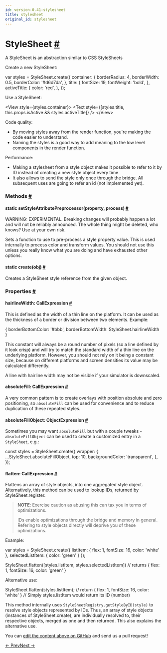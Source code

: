 ```yaml
---
id: version-0.41-stylesheet
title: stylesheet
original_id: stylesheet
---
```

<a id="content"></a><h1><a class="anchor" name="stylesheet"></a>StyleSheet <a class="hash-link" href="docs/stylesheet.html#stylesheet">#</a></h1><div><div><p>A StyleSheet is an abstraction similar to CSS StyleSheets</p><p>Create a new StyleSheet:</p><div class="prism language-javascript"><span class="token keyword">var</span> styles <span class="token operator">=</span> StyleSheet<span class="token punctuation">.</span><span class="token function">create<span class="token punctuation">(</span></span><span class="token punctuation">{</span>
  container<span class="token punctuation">:</span> <span class="token punctuation">{</span>
    borderRadius<span class="token punctuation">:</span> <span class="token number">4</span><span class="token punctuation">,</span>
    borderWidth<span class="token punctuation">:</span> <span class="token number">0.5</span><span class="token punctuation">,</span>
    borderColor<span class="token punctuation">:</span> <span class="token string">'#d6d7da'</span><span class="token punctuation">,</span>
  <span class="token punctuation">}</span><span class="token punctuation">,</span>
  title<span class="token punctuation">:</span> <span class="token punctuation">{</span>
    fontSize<span class="token punctuation">:</span> <span class="token number">19</span><span class="token punctuation">,</span>
    fontWeight<span class="token punctuation">:</span> <span class="token string">'bold'</span><span class="token punctuation">,</span>
  <span class="token punctuation">}</span><span class="token punctuation">,</span>
  activeTitle<span class="token punctuation">:</span> <span class="token punctuation">{</span>
    color<span class="token punctuation">:</span> <span class="token string">'red'</span><span class="token punctuation">,</span>
  <span class="token punctuation">}</span><span class="token punctuation">,</span>
<span class="token punctuation">}</span><span class="token punctuation">)</span><span class="token punctuation">;</span></div><p>Use a StyleSheet:</p><div class="prism language-javascript">&lt;View style<span class="token operator">=</span><span class="token punctuation">{</span>styles<span class="token punctuation">.</span>container<span class="token punctuation">}</span><span class="token operator">&gt;</span>
  &lt;Text style<span class="token operator">=</span><span class="token punctuation">{</span><span class="token punctuation">[</span>styles<span class="token punctuation">.</span>title<span class="token punctuation">,</span> <span class="token keyword">this</span><span class="token punctuation">.</span>props<span class="token punctuation">.</span>isActive &amp;&amp; styles<span class="token punctuation">.</span>activeTitle<span class="token punctuation">]</span><span class="token punctuation">}</span> <span class="token operator">/</span><span class="token operator">&gt;</span>
&lt;<span class="token operator">/</span>View<span class="token operator">&gt;</span></div><p>Code quality:</p><ul><li>By moving styles away from the render function, you're making the code
easier to understand.</li><li>Naming the styles is a good way to add meaning to the low level components
in the render function.</li></ul><p>Performance:</p><ul><li>Making a stylesheet from a style object makes it possible to refer to it
by ID instead of creating a new style object every time.</li><li>It also allows to send the style only once through the bridge. All
subsequent uses are going to refer an id (not implemented yet).</li></ul></div><span><h3><a class="anchor" name="methods"></a>Methods <a class="hash-link" href="docs/stylesheet.html#methods">#</a></h3><div class="props"><div class="prop"><h4 class="methodTitle"><a class="anchor" name="setstyleattributepreprocessor"></a><span class="methodType">static </span>setStyleAttributePreprocessor<span class="methodType">(property, process)</span> <a class="hash-link" href="docs/stylesheet.html#setstyleattributepreprocessor">#</a></h4><div><p>WARNING: EXPERIMENTAL. Breaking changes will probably happen a lot and will
not be reliably announced. The whole thing might be deleted, who knows? Use
at your own risk.</p><p>Sets a function to use to pre-process a style property value. This is used
internally to process color and transform values. You should not use this
unless you really know what you are doing and have exhausted other options.</p></div></div><div class="prop"><h4 class="methodTitle"><a class="anchor" name="create"></a><span class="methodType">static </span>create<span class="methodType">(obj)</span> <a class="hash-link" href="docs/stylesheet.html#create">#</a></h4><div><p>Creates a StyleSheet style reference from the given object.</p></div></div></div></span><span><h3><a class="anchor" name="properties"></a>Properties <a class="hash-link" href="docs/stylesheet.html#properties">#</a></h3><div class="props"><div class="prop"><h4 class="propTitle"><a class="anchor" name="hairlinewidth"></a>hairlineWidth<span class="propType">: CallExpression</span> <a class="hash-link" href="docs/stylesheet.html#hairlinewidth">#</a></h4><div><p>This is defined as the width of a thin line on the platform. It can be
used as the thickness of a border or division between two elements.
Example:</p><div class="prism language-javascript">  <span class="token punctuation">{</span>
    borderBottomColor<span class="token punctuation">:</span> <span class="token string">'#bbb'</span><span class="token punctuation">,</span>
    borderBottomWidth<span class="token punctuation">:</span> StyleSheet<span class="token punctuation">.</span>hairlineWidth
  <span class="token punctuation">}</span></div><p>This constant will always be a round number of pixels (so a line defined
by it look crisp) and will try to match the standard width of a thin line
on the underlying platform. However, you should not rely on it being a
constant size, because on different platforms and screen densities its
value may be calculated differently.</p><p>A line with hairline width may not be visible if your simulator is downscaled.</p></div></div><div class="prop"><h4 class="propTitle"><a class="anchor" name="absolutefill"></a>absoluteFill<span class="propType">: CallExpression</span> <a class="hash-link" href="docs/stylesheet.html#absolutefill">#</a></h4><div><p>A very common pattern is to create overlays with position absolute and zero positioning,
so <code>absoluteFill</code> can be used for convenience and to reduce duplication of these repeated
styles.</p></div></div><div class="prop"><h4 class="propTitle"><a class="anchor" name="absolutefillobject"></a>absoluteFillObject<span class="propType">: ObjectExpression</span> <a class="hash-link" href="docs/stylesheet.html#absolutefillobject">#</a></h4><div><p>Sometimes you may want <code>absoluteFill</code> but with a couple tweaks - <code>absoluteFillObject</code> can be
used to create a customized entry in a <code>StyleSheet</code>, e.g.:</p><p>  const styles = StyleSheet.create({
    wrapper: {
      ...StyleSheet.absoluteFillObject,
      top: 10,
      backgroundColor: 'transparent',
    },
  });</p></div></div><div class="prop"><h4 class="propTitle"><a class="anchor" name="flatten"></a>flatten<span class="propType">: CallExpression</span> <a class="hash-link" href="docs/stylesheet.html#flatten">#</a></h4><div><p>Flattens an array of style objects, into one aggregated style object.
Alternatively, this method can be used to lookup IDs, returned by
StyleSheet.register.</p><blockquote><p><strong>NOTE</strong>: Exercise caution as abusing this can tax you in terms of
optimizations.</p><p>IDs enable optimizations through the bridge and memory in general. Refering
to style objects directly will deprive you of these optimizations.</p></blockquote><p>Example:</p><div class="prism language-javascript"><span class="token keyword">var</span> styles <span class="token operator">=</span> StyleSheet<span class="token punctuation">.</span><span class="token function">create<span class="token punctuation">(</span></span><span class="token punctuation">{</span>
  listItem<span class="token punctuation">:</span> <span class="token punctuation">{</span>
    flex<span class="token punctuation">:</span> <span class="token number">1</span><span class="token punctuation">,</span>
    fontSize<span class="token punctuation">:</span> <span class="token number">16</span><span class="token punctuation">,</span>
    color<span class="token punctuation">:</span> <span class="token string">'white'</span>
  <span class="token punctuation">}</span><span class="token punctuation">,</span>
  selectedListItem<span class="token punctuation">:</span> <span class="token punctuation">{</span>
    color<span class="token punctuation">:</span> <span class="token string">'green'</span>
  <span class="token punctuation">}</span>
<span class="token punctuation">}</span><span class="token punctuation">)</span><span class="token punctuation">;</span>

StyleSheet<span class="token punctuation">.</span><span class="token function">flatten<span class="token punctuation">(</span></span><span class="token punctuation">[</span>styles<span class="token punctuation">.</span>listItem<span class="token punctuation">,</span> styles<span class="token punctuation">.</span>selectedListItem<span class="token punctuation">]</span><span class="token punctuation">)</span><span class="token comment" spellcheck="true">
// returns { flex: 1, fontSize: 16, color: 'green' }</span></div><p>Alternative use:</p><div class="prism language-javascript">StyleSheet<span class="token punctuation">.</span><span class="token function">flatten<span class="token punctuation">(</span></span>styles<span class="token punctuation">.</span>listItem<span class="token punctuation">)</span><span class="token punctuation">;</span><span class="token comment" spellcheck="true">
// return { flex: 1, fontSize: 16, color: 'white' }
</span><span class="token comment" spellcheck="true">// Simply styles.listItem would return its ID (number)</span></div><p>This method internally uses <code>StyleSheetRegistry.getStyleByID(style)</code>
to resolve style objects represented by IDs. Thus, an array of style
objects (instances of StyleSheet.create), are individually resolved to,
their respective objects, merged as one and then returned. This also explains
the alternative use.</p></div></div></div></span></div><p class="edit-page-block">You can <a target="_blank" href="https://github.com/facebook/react-native/blob/master/Libraries/StyleSheet/StyleSheet.js">edit the content above on GitHub</a> and send us a pull request!</p><div class="docs-prevnext"><a class="docs-prev" href="docs/statusbarios.html#content">← Prev</a><a class="docs-next" href="docs/systrace.html#content">Next →</a></div>